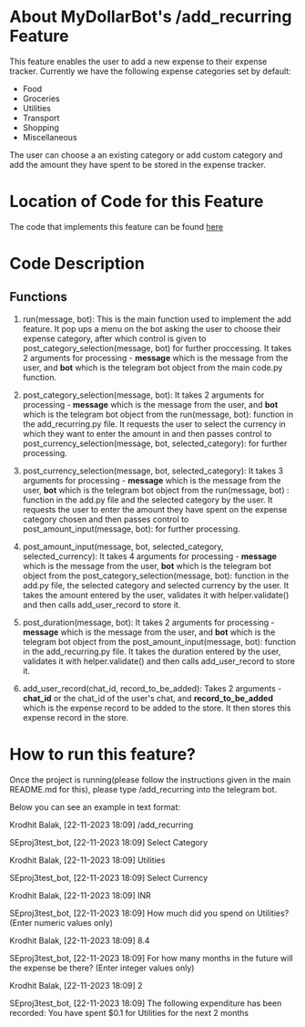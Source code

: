 # About MyDollarBot's /add_recurring Feature
This feature enables the user to add a new expense to their expense tracker.
Currently we have the following expense categories set by default:

- Food
- Groceries
- Utilities
- Transport
- Shopping
- Miscellaneous

The user can choose a an existing category or add custom category and add the amount they have spent to be stored in the expense tracker.

# Location of Code for this Feature
The code that implements this feature can be found [here](https://github.com/prithvish-doshi-17/MyDollarBot-BOTGo/blob/main/code/add_recurring.py)

# Code Description
## Functions

1. run(message, bot):
This is the main function used to implement the add feature. It pop ups a menu on the bot asking the user to choose their expense category, after which control is given to post_category_selection(message, bot) for further proccessing. It takes 2 arguments for processing - **message** which is the message from the user, and **bot** which is the telegram bot object from the main code.py function.

2. post_category_selection(message, bot):
 It takes 2 arguments for processing - **message** which is the message from the user, and **bot** which is the telegram bot object from the run(message, bot): function in the add_recurring.py file. It requests the user to select the currency in which they want to enter the amount in and then passes control to post_currency_selection(message, bot, selected_category): for further processing.

3. post_currency_selection(message, bot, selected_category):
 It takes 3 arguments for processing - **message** which is the message from the user, **bot** which is the telegram bot object from the run(message, bot) : function in the add.py file and the selected category by the user. It requests the user to enter the amount they have spent on the expense category chosen and then passes control to post_amount_input(message, bot): for further processing.

4. post_amount_input(message, bot, selected_category, selected_currency):
 It takes 4 arguments for processing - **message** which is the message from the user, **bot** which is the telegram bot object from the post_category_selection(message, bot): function in the add.py file, the selected category and selected currency by the user. It takes the amount entered by the user, validates it with helper.validate() and then calls add_user_record to store it.

5. post_duration(message, bot):
 It takes 2 arguments for processing - **message** which is the message from the user, and **bot** which is the telegram bot object from the post_amount_input(message, bot): function in the add_recurring.py file. It takes the duration entered by the user, validates it with helper.validate() and then calls add_user_record to store it.

6. add_user_record(chat_id, record_to_be_added):
 Takes 2 arguments - **chat_id** or the chat_id of the user's chat, and **record_to_be_added** which is the expense record to be added to the store. It then stores this expense record in the store.

# How to run this feature?
Once the project is running(please follow the instructions given in the main README.md for this), please type /add_recurring into the telegram bot.

Below you can see an example in text format:

Krodhit Balak, [22-11-2023 18:09]
/add_recurring

SEproj3test_bot, [22-11-2023 18:09]
Select Category

Krodhit Balak, [22-11-2023 18:09]
Utilities

SEproj3test_bot, [22-11-2023 18:09]
Select Currency

Krodhit Balak, [22-11-2023 18:09]
INR

SEproj3test_bot, [22-11-2023 18:09]
How much did you spend on Utilities? 
(Enter numeric values only)

Krodhit Balak, [22-11-2023 18:09]
8.4

SEproj3test_bot, [22-11-2023 18:09]
For how many months in the future will the expense be there? 
(Enter integer values only)

Krodhit Balak, [22-11-2023 18:09]
2

SEproj3test_bot, [22-11-2023 18:09]
The following expenditure has been recorded: You have spent $0.1 for Utilities for the next 2 months
